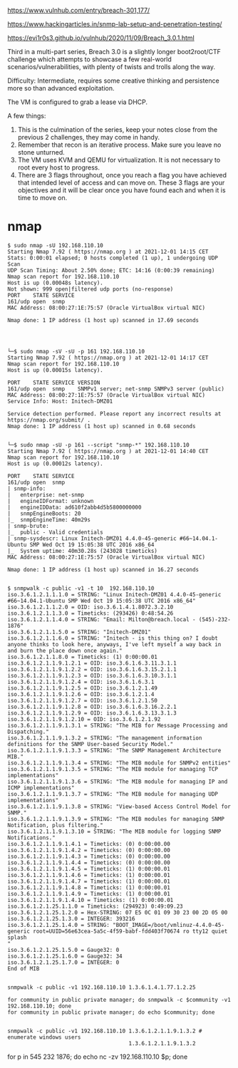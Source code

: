https://www.vulnhub.com/entry/breach-301,177/

https://www.hackingarticles.in/snmp-lab-setup-and-penetration-testing/


https://evi1r0s3.github.io/vulnhub/2020/11/09/Breach_3.0.1.html


Third in a multi-part series, Breach 3.0 is a slightly longer boot2root/CTF challenge which attempts to showcase a few real-world scenarios/vulnerabilities, with plenty of twists and trolls along the way.

Difficulty: Intermediate, requires some creative thinking and persistence more so than advanced exploitation.

The VM is configured to grab a lease via DHCP.

A few things:

1) This is the culmination of the series, keep your notes close from the previous 2 challenges, they may come in handy. 
2) Remember that recon is an iterative process. Make sure you leave no stone unturned. 
3) The VM uses KVM and QEMU for virtualization. It is not necessary to root every host to progress. 
4) There are 3 flags throughout, once you reach a flag you have achieved that intended level of access and can move on. These 3 flags are your objectives and it will be clear once you have found each and when it is time to move on.



# nmap


	$ sudo nmap -sU 192.168.110.10
	Starting Nmap 7.92 ( https://nmap.org ) at 2021-12-01 14:15 CET
	Stats: 0:00:01 elapsed; 0 hosts completed (1 up), 1 undergoing UDP Scan
	UDP Scan Timing: About 2.50% done; ETC: 14:16 (0:00:39 remaining)
	Nmap scan report for 192.168.110.10
	Host is up (0.00048s latency).
	Not shown: 999 open|filtered udp ports (no-response)
	PORT    STATE SERVICE
	161/udp open  snmp
	MAC Address: 08:00:27:1E:75:57 (Oracle VirtualBox virtual NIC)

	Nmap done: 1 IP address (1 host up) scanned in 17.69 seconds




	└─$ sudo nmap -sV -sU -p 161 192.168.110.10                                                                                    
	Starting Nmap 7.92 ( https://nmap.org ) at 2021-12-01 14:17 CET
	Nmap scan report for 192.168.110.10
	Host is up (0.00015s latency).

	PORT    STATE SERVICE VERSION
	161/udp open  snmp    SNMPv1 server; net-snmp SNMPv3 server (public)
	MAC Address: 08:00:27:1E:75:57 (Oracle VirtualBox virtual NIC)
	Service Info: Host: Initech-DMZ01

	Service detection performed. Please report any incorrect results at https://nmap.org/submit/ .
	Nmap done: 1 IP address (1 host up) scanned in 0.68 seconds


	└─$ sudo nmap -sU -p 161 --script "snmp-*" 192.168.110.10
	Starting Nmap 7.92 ( https://nmap.org ) at 2021-12-01 14:40 CET
	Nmap scan report for 192.168.110.10
	Host is up (0.00012s latency).

	PORT    STATE SERVICE
	161/udp open  snmp
	| snmp-info: 
	|   enterprise: net-snmp
	|   engineIDFormat: unknown
	|   engineIDData: ad610f2abb4d5b5800000000
	|   snmpEngineBoots: 20
	|_  snmpEngineTime: 40m29s
	| snmp-brute: 
	|_  public - Valid credentials
	| snmp-sysdescr: Linux Initech-DMZ01 4.4.0-45-generic #66~14.04.1-Ubuntu SMP Wed Oct 19 15:05:38 UTC 2016 x86_64
	|_  System uptime: 40m30.28s (243028 timeticks)
	MAC Address: 08:00:27:1E:75:57 (Oracle VirtualBox virtual NIC)

	Nmap done: 1 IP address (1 host up) scanned in 16.27 seconds


	$ snmpwalk -c public -v1 -t 10  192.168.110.10
	iso.3.6.1.2.1.1.1.0 = STRING: "Linux Initech-DMZ01 4.4.0-45-generic #66~14.04.1-Ubuntu SMP Wed Oct 19 15:05:38 UTC 2016 x86_64"
	iso.3.6.1.2.1.1.2.0 = OID: iso.3.6.1.4.1.8072.3.2.10
	iso.3.6.1.2.1.1.3.0 = Timeticks: (293426) 0:48:54.26
	iso.3.6.1.2.1.1.4.0 = STRING: "Email: Milton@breach.local - (545)-232-1876"
	iso.3.6.1.2.1.1.5.0 = STRING: "Initech-DMZ01"
	iso.3.6.1.2.1.1.6.0 = STRING: "Initech - is this thing on? I doubt anyone thinks to look here, anyways, I've left myself a way back in and burn the place down once again."
	iso.3.6.1.2.1.1.8.0 = Timeticks: (1) 0:00:00.01
	iso.3.6.1.2.1.1.9.1.2.1 = OID: iso.3.6.1.6.3.11.3.1.1
	iso.3.6.1.2.1.1.9.1.2.2 = OID: iso.3.6.1.6.3.15.2.1.1
	iso.3.6.1.2.1.1.9.1.2.3 = OID: iso.3.6.1.6.3.10.3.1.1
	iso.3.6.1.2.1.1.9.1.2.4 = OID: iso.3.6.1.6.3.1
	iso.3.6.1.2.1.1.9.1.2.5 = OID: iso.3.6.1.2.1.49
	iso.3.6.1.2.1.1.9.1.2.6 = OID: iso.3.6.1.2.1.4
	iso.3.6.1.2.1.1.9.1.2.7 = OID: iso.3.6.1.2.1.50
	iso.3.6.1.2.1.1.9.1.2.8 = OID: iso.3.6.1.6.3.16.2.2.1
	iso.3.6.1.2.1.1.9.1.2.9 = OID: iso.3.6.1.6.3.13.3.1.3
	iso.3.6.1.2.1.1.9.1.2.10 = OID: iso.3.6.1.2.1.92
	iso.3.6.1.2.1.1.9.1.3.1 = STRING: "The MIB for Message Processing and Dispatching."
	iso.3.6.1.2.1.1.9.1.3.2 = STRING: "The management information definitions for the SNMP User-based Security Model."
	iso.3.6.1.2.1.1.9.1.3.3 = STRING: "The SNMP Management Architecture MIB."
	iso.3.6.1.2.1.1.9.1.3.4 = STRING: "The MIB module for SNMPv2 entities"
	iso.3.6.1.2.1.1.9.1.3.5 = STRING: "The MIB module for managing TCP implementations"
	iso.3.6.1.2.1.1.9.1.3.6 = STRING: "The MIB module for managing IP and ICMP implementations"
	iso.3.6.1.2.1.1.9.1.3.7 = STRING: "The MIB module for managing UDP implementations"
	iso.3.6.1.2.1.1.9.1.3.8 = STRING: "View-based Access Control Model for SNMP."
	iso.3.6.1.2.1.1.9.1.3.9 = STRING: "The MIB modules for managing SNMP Notification, plus filtering."
	iso.3.6.1.2.1.1.9.1.3.10 = STRING: "The MIB module for logging SNMP Notifications."
	iso.3.6.1.2.1.1.9.1.4.1 = Timeticks: (0) 0:00:00.00
	iso.3.6.1.2.1.1.9.1.4.2 = Timeticks: (0) 0:00:00.00
	iso.3.6.1.2.1.1.9.1.4.3 = Timeticks: (0) 0:00:00.00
	iso.3.6.1.2.1.1.9.1.4.4 = Timeticks: (0) 0:00:00.00
	iso.3.6.1.2.1.1.9.1.4.5 = Timeticks: (1) 0:00:00.01
	iso.3.6.1.2.1.1.9.1.4.6 = Timeticks: (1) 0:00:00.01
	iso.3.6.1.2.1.1.9.1.4.7 = Timeticks: (1) 0:00:00.01
	iso.3.6.1.2.1.1.9.1.4.8 = Timeticks: (1) 0:00:00.01
	iso.3.6.1.2.1.1.9.1.4.9 = Timeticks: (1) 0:00:00.01
	iso.3.6.1.2.1.1.9.1.4.10 = Timeticks: (1) 0:00:00.01
	iso.3.6.1.2.1.25.1.1.0 = Timeticks: (294923) 0:49:09.23
	iso.3.6.1.2.1.25.1.2.0 = Hex-STRING: 07 E5 0C 01 09 30 23 00 2D 05 00 
	iso.3.6.1.2.1.25.1.3.0 = INTEGER: 393216
	iso.3.6.1.2.1.25.1.4.0 = STRING: "BOOT_IMAGE=/boot/vmlinuz-4.4.0-45-generic root=UUID=56e63cea-5a5c-4f59-babf-fdd403f70674 ro tty12 quiet splash
	"
	iso.3.6.1.2.1.25.1.5.0 = Gauge32: 0
	iso.3.6.1.2.1.25.1.6.0 = Gauge32: 34
	iso.3.6.1.2.1.25.1.7.0 = INTEGER: 0
	End of MIB


	snmpwalk -c public -v1 192.168.110.10 1.3.6.1.4.1.77.1.2.25

	for community in public private manager; do snmpwalk -c $community -v1 192.168.110.10; done
	for community in public private manager; do echo $community; done


	snmpwalk -c public -v1 192.168.110.10 1.3.6.1.2.1.1.9.1.3.2 # enumerate windows users
										  1.3.6.1.2.1.1.9.1.3.2


for p in 545 232 1876; do echo nc -zv 192.168.110.10 $p; done
